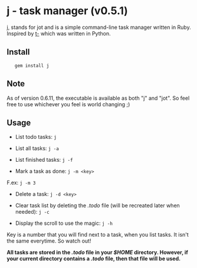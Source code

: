 j - task manager (v0.5.1)
==========================

j, stands for jot and is a simple command-line task manager written in Ruby. Inspired by [t-](http://www.penzba.co.uk/t-/t-.html) which was written in Python.


Install
--------

       gem install j

Note
-----

As of version 0.6.11, the executable is available as both "j" and "jot". So feel free to use whichever you feel is world changing ;)

Usage
-------

* List todo tasks: `j`

* List all tasks: `j -a`

* List finished tasks: `j -f`

* Mark a task as done: `j -m <key>`

F.ex: `j -m 3`

* Delete a task: `j -d <key>`

* Clear task list by deleting the *.todo* file (will be recreated later when needed): `j -c`

* Display the scroll to use the magic: `j -h`

Key is a number that you will find next to a task, when you list tasks. It isn't the same everytime. So watch out!

**All tasks are stored in the *.todo* file in your *$HOME* directory. However, if your current directory contains a *.todo* file, then that file will be used.**
